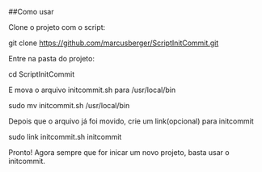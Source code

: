 ##Como usar


Clone o projeto com o script:

git clone https://github.com/marcusberger/ScriptInitCommit.git

Entre na pasta do projeto:

cd ScriptInitCommit

E mova o arquivo initcommit.sh para /usr/local/bin 

sudo mv initcommit.sh /usr/local/bin

Depois que o arquivo já foi movido, crie um link(opcional) para initcommit

sudo link initcommit.sh initcommit

Pronto! Agora sempre que for inicar um novo projeto, basta usar o initcommit.





